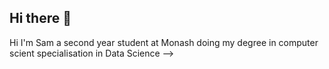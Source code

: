 ## Hi there 👋

Hi I'm Sam a second year student at Monash doing my degree in computer scient specialisation in Data Science
-->
